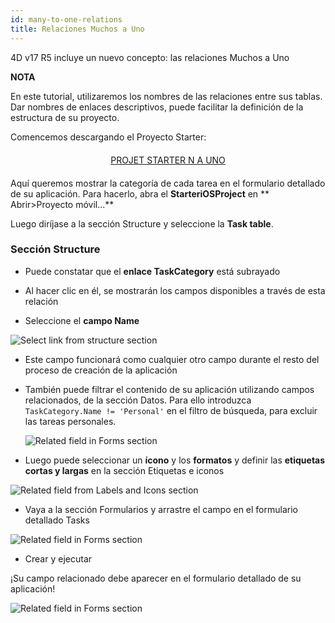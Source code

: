 ```yaml
---
id: many-to-one-relations
title: Relaciones Muchos a Uno
---
```


4D v17 R5 incluye un nuevo concepto: las relaciones Muchos a Uno<div class = "tips"> 

**NOTA**

En este tutorial, utilizaremos los nombres de las relaciones entre sus tablas. Dar nombres de enlaces descriptivos, puede facilitar la definición de la estructura de su proyecto.</div> 

Comencemos descargando el Proyecto Starter:

<div style="text-align: center; margin-top: 20px; margin-bottom: 20px">
  <p>
    

<a class="button"
href="../assets/en/relations/Tasks.4dbase.zip">PROJET STARTER N A UNO</a>

  </p>
</div>

Aquí queremos mostrar la categoría de cada tarea en el formulario detallado de su aplicación. Para hacerlo, abra el **StarteriOSProject** en ** Abrir>Proyecto móvil...**

Luego diríjase a la sección Structure y seleccione la **Task table**.

### Sección Structure

* Puede constatar que el **enlace TaskCategory** está subrayado

* Al hacer clic en él, se mostrarán los campos disponibles a través de esta relación

* Seleccione el **campo Name**

![Select link from structure section](assets/en/relations/select-link-from-structure.png)

* Este campo funcionará como cualquier otro campo durante el resto del proceso de creación de la aplicación

* También puede filtrar el contenido de su aplicación utilizando campos relacionados, de la sección Datos. Para ello introduzca ```TaskCategory.Name != 'Personal'``` en el filtro de búsqueda, para excluir las tareas personales.
    
    ![Related field in Forms section](assets/en/relations/Related-field-from-Data-section.png)

* Luego puede seleccionar un **ícono** y los **formatos** y definir las **etiquetas cortas y largas** en la sección Etiquetas e iconos

![Related field from Labels and Icons section](assets/en/relations/related-field-from-labels-icons.png)

* Vaya a la sección Formularios y arrastre el campo en el formulario detallado Tasks

![Related field in Forms section](assets/en/relations/related-field-forms.png)

* Crear y ejecutar

¡Su campo relacionado debe aparecer en el formulario detallado de su aplicación!

![Related field in Forms section](assets/en/relations/final-result-n-to-one-relations.png)